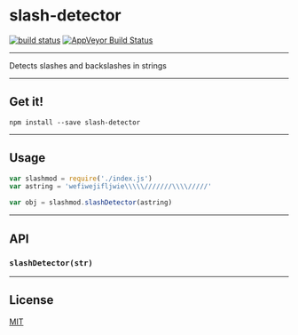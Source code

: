 # slash-detector

[![build status](http://img.shields.io/travis/Balou9/slash-detector.svg?style=flat)](http://travis-ci.org/Balou9/slash-detector) [![AppVeyor Build Status](https://ci.appveyor.com/api/projects/status/github/Balou9/slash-detector?branch=master&svg=true)](https://ci.appveyor.com/project/Balou9/slash-detector)

***

Detects slashes and backslashes in strings

***

## Get it!

```
npm install --save slash-detector
```

***

## Usage

``` js
var slashmod = require('./index.js')
var astring = 'wefiwejifljwie\\\\\///////\\\\/////'

var obj = slashmod.slashDetector(astring)
```

***

## API

### `slashDetector(str)`

***

## License

[MIT](./license.md)
